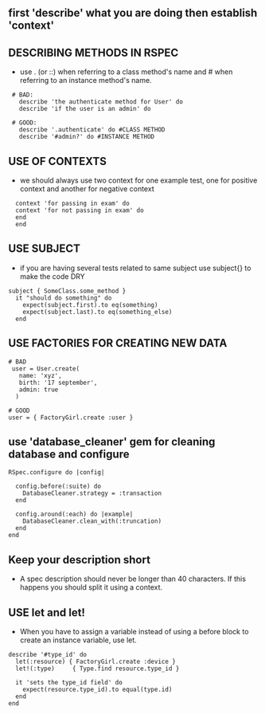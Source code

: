 ## first 'describe' what you are doing then establish 'context'

## DESCRIBING METHODS IN RSPEC

 * use . (or ::) when referring to a class method's name and # when referring to an instance method's name. 

 ```
  # BAD:
    describe 'the authenticate method for User' do
    describe 'if the user is an admin' do

  # GOOD:
    describe '.authenticate' do #CLASS METHOD
    describe '#admin?' do #INSTANCE METHOD

 ```

## USE OF CONTEXTS
  * we should always use two context for one example test, one for positive context and another for negative context
 ```
   context 'for passing in exam' do
   context 'for not passing in exam' do
   end
   end 

 ```

## USE SUBJECT 

 * if you are having several tests related to same subject use subject{} to make the code DRY

  ```
  subject { SomeClass.some_method }
    it "should do something" do
      expect(subject.first).to eq(something)
      expect(subject.last).to eq(something_else)
    end

  ```

## USE FACTORIES FOR CREATING NEW DATA

  ```
 # BAD
   user = User.create(
     name: 'xyz',
     birth: '17 september',
     admin: true
    )

 # GOOD
  user = { FactoryGirl.create :user }

  ```

## use 'database_cleaner' gem for cleaning database and configure

  ```
  RSpec.configure do |config|

    config.before(:suite) do
      DatabaseCleaner.strategy = :transaction
    end

    config.around(:each) do |example|
      DatabaseCleaner.clean_with(:truncation)
    end
  end   

  ```

## Keep your description short
 * A spec description should never be longer than 40 characters. If this happens you should split it using a context.

## USE let and let!
  * When you have to assign a variable instead of using a before block to create an instance variable, use let.

  ```
  describe '#type_id' do
    let(:resource) { FactoryGirl.create :device }
    let!(:type)     { Type.find resource.type_id }

    it 'sets the type_id field' do
      expect(resource.type_id).to equal(type.id)
    end
  end

  ```
